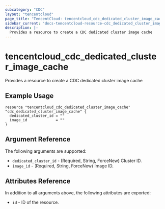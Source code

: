 ```yaml
---
subcategory: "CDC"
layout: "tencentcloud"
page_title: "TencentCloud: tencentcloud_cdc_dedicated_cluster_image_cache"
sidebar_current: "docs-tencentcloud-resource-cdc_dedicated_cluster_image_cache"
description: |-
  Provides a resource to create a CDC dedicated cluster image cache
---
```


# tencentcloud_cdc_dedicated_cluster_image_cache

Provides a resource to create a CDC dedicated cluster image cache

## Example Usage

```hcl
resource "tencentcloud_cdc_dedicated_cluster_image_cache" "cdc_dedicated_cluster_image_cache" {
  dedicated_cluster_id = ""
  image_id             = ""
}
```

## Argument Reference

The following arguments are supported:

* `dedicated_cluster_id` - (Required, String, ForceNew) Cluster ID.
* `image_id` - (Required, String, ForceNew) Image ID.

## Attributes Reference

In addition to all arguments above, the following attributes are exported:

* `id` - ID of the resource.



